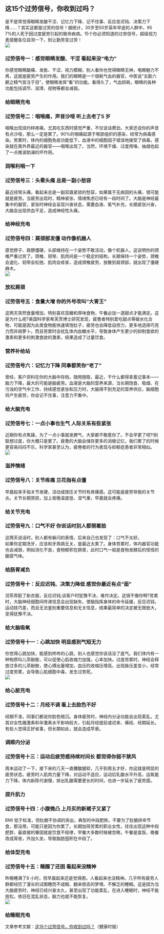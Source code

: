 ## 这15个过劳信号，你收到过吗？  
是不是常觉得眼睛发酸干涩、记忆力下降、记不住事、反应变迟钝、决策力下降……？其实这都是过劳的信号！据统计，30岁至50岁英年早逝的人群中，95 7%的人死于因过度疲劳引起的致命疾病。15个你必须知道的过劳信号，超级视力表提醒各位自测一下，别让勤劳变过劳！   
![](http://cdncms.v-keep.cn/wp-content/uploads/2019/09/timg-34.jpg)  
### 过劳信号一：感觉眼睛发酸、干涩 看起来没“电力”  
你感觉眼睛酸痛、发胀、干涩、视力模糊，别人看你也觉得眼睛无神，电眼魅力不再，这就是疲劳产生的作用。我们的眼睛是一个很耗气血的器官，中医说“五脏六腑之精气皆注于目”，使眼睛发挥“看”的功能。看得久了，气血损耗，眼睛的各种功能包括调节、润滑、视物等都会减弱。  
### 给眼睛充电  
### 过劳信号二：咽喉痛，声音沙哑 听上去老了5 岁  
咽喉出现烧灼样疼痛，尤其吃东西时感觉严重，不仅说话费劲，大家还说你的声音有点沙哑，那么一定是累了。90%的咽痛起源于喉部组织的感染，经常为病毒感染。劳累时，体内的细胞免疫功能低下，血液中的细胞因子错误地接受了病毒，感染就在离外界最近的器官——咽喉出现了。当然，环境干燥、过度用嗓、抽烟也起了一点推波助澜的坏作用。  
### 润喉利咽一下  
### 过劳信号三：头晕头痛 总是一副小愁容  
最近经常头痛，看起来总是一副双眉紧锁的愁容，如果属于无病因的头痛，很可能就是疲劳。当疲劳出现时，精神紧张、情绪焦虑已经有一段时间了。大脑是神经最集中的器官，紧张时神经会呈现兴奋状态，需要血液、氧气补充，长期紧张兴奋，大脑会出现供血不足，造成神经性头痛。  
### 给神经充电  
### 过劳信号四：肩颈部发僵 动作像机器人  
感觉脖子、肩膀僵硬，头部维持在一个姿势不敢活动，像个机器人，这说明你的颈椎严重过劳了。颈椎、韧带、肌肉间是一个稳定的结构，长期保持一个姿势，颈椎会退化、韧带会松弛、肌肉会痉挛，造成颈椎疲劳，放散到肩颈部，就出现了僵硬麻木。  
![](http://cdncms.v-keep.cn/wp-content/uploads/2019/09/af85ceb8ac144edf8d039e7ccaba672e_th.jpg)  
### 放松肩颈  
### 过劳信号五：食量大增 你的外号改叫“大胃王”  
这两天突然食量增加，特别喜欢高糖和厚味食物，午餐必加一道甜点才能满足。这是为什么呢?美国科学家希芙茨博士研究发现，疲惫者特别爱吃甜点等碳水化合物，可能是因为此类食物能快速填饱肚子，疲劳也会降低自控力，更多地选择巧克力而非胡萝卜。而且劳累时会扰乱体内血糖水平，导致身体产生更少的抑制食欲的激素和更多的刺激食欲的激素，结果造成了过量饮食。  
### 营养补给站  
### 过劳信号六：记忆力下降 同事都笑你“老了”  
曾经，客户资料在你的大脑中存档，随用随取，最近，干什么都得拿着记事本——脑力下降，最大的可能是脑疲劳。血液是大脑的营养来源，当长期饱食、吸烟、在污浊的空气中工作、持续感觉紧张和压力时，大脑得不到充足的营养供应，脑细胞将产生疲劳，你会记不住事，注意力不集中。  
### 给大脑充电  
### 过劳信号七：一点小事也生气 人际关系有些紧张  
近期你有点焦躁，为了一点小事就发脾气，大家都不敢惹你了。不会早更了吧?!别联想过度，你大概只是累了。疲惫的大脑会储存更多的消极记忆，我们累了的时候更容易闷闷不乐，科学家甚至认为，疲倦者的行为表现与抑郁症患者非常相似。  
![](http://cdncms.v-keep.cn/wp-content/uploads/2019/09/timg-35.jpg)  
### 滋养情绪  
### 过劳信号八：关节疼痛 兰花指有点僵  
早晨起来手指关节发硬，活动或按压关节时有疼痛感。这可能是疲劳导致的关节炎。关节长期劳损，加上夜晚温度低、湿气重，早晨就会疼痛。  
### 给关节充电  
### 过劳信号九：口气不好 你说话时别人都侧着脸  
这两天说话时，别人都有躲闪的表情，后来自己也发现了：口气不太好。  
如果你定期洗牙，应该和牙周病无关，是最近太累了。身体劳累时，体内器官功能也会减弱，例如消化不良，食物郁积在肠胃，此时口气一般是食物发酵后的怪怪的酸腐气味。  
### 给肠胃减负  
### 过劳信号十：反应迟钝、决策力降低 感觉你最近有点“面”  
沏茶弄脏了新衣服，反应迟钝;谈客户时犹豫不决，难作决定。这很不像你啊?劳累时，大脑神经细胞间传递信息会出现缺失，使脑指挥身体的命令延缓，反应迟钝，运动技巧差，而且无法鉴别重要信息和无关信息，结果最简单的决定被无限放大，变得犹豫不决。  
### 给大脑吸氧  
### 过劳信号十一：心跳加快 明显感到气短无力  
你觉得心跳加快，能感到咚咚的心跳，别人也感觉你说话没了底气。我们体内有一种物质叫儿茶酚胺，可以促使心肌收缩力加强，心率加快。过度劳累时，神经会释放过多的儿茶酚胺，使心搏出量增加，血压的收缩压增高，出现脉压差变小，经常过度劳累，会导致心肌细胞中毒，发生过劳死。  
![](http://cdncms.v-keep.cn/wp-content/uploads/2019/09/u20569550033318410935fm26gp0.jpg)  
### 给心脏充电  
### 过劳信号十二：月经不调 看上去脸色不好  
经期不准，同事们都说你脸色暗沉。身体疲劳时，神经内分泌功能会出现紊乱，尤其对女性雌激素和孕激素水平影响较大，引起月经提前或迟来、痛经、经期延长。有些人觉得正好省事，但长期如此，就会造成早衰。  
### 调顺内分泌  
### 过劳信号十三：运动后疲劳感持续时间长 都觉得你弱不禁风  
周末运动了一下，接下来的几天一直腰酸腿软，几乎到周五才好，你这就是明显的疲劳状态。疲劳时人肌肉力量下降，对运动不适应，运动后乳酸水平升高，运氧能力下降，体内新陈代谢慢，排出乳酸需要更长的时间，也进一步延长了疲劳感。  
### 提升肌力  
### 过劳信号十四：小腹微凸 上月买的新裙子又紧了  
BMI 低于标准，但肚腩不协调的突出，典型的中段肥胖。不要为了肚腩拼命节食，那没用，可能只是因为你累了。长期加班劳累的职业女性，往往出现这种中段肥胖，最直接的肇因就是饮食不规律，早餐大多数时候被忽略，午餐是盒饭，晚餐改成宵夜，外加久坐，导致脂肪囤积在中段了。  
### 给体型充电  
### 过劳信号十五：睡醒了还困 看起来没精神  
昨晚睡满了8 小时，但早晨起来还是觉得困，人看起来也没精神。几乎所有疲劳人群都经历了漫长的试图睡而不成眠、翻来倒去的梦境、不解乏的睡眠。这是因为当大脑疲劳时，神经已经兴奋太久，甚至出现了功能紊乱，在进入睡眠时，神经不能放松，依旧在混乱状态，脑力也就不能恢复。  
![](http://cdncms.v-keep.cn/wp-content/uploads/2019/09/timg-4.gif)  
### 给睡眠充电  
文章参考文献：<a href="http://www.jksb.com.cn/html/life/headlines/2015/0208/5365.html">这15个过劳信号，你收到过吗？</a>（健康时报）  
